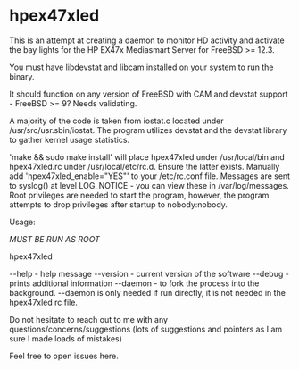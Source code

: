 # hpex47xled
This is an attempt at creating a daemon to monitor HD activity and activate the bay lights for the HP EX47x Mediasmart Server for FreeBSD >= 12.3.

You must have libdevstat and libcam installed on your system to run the binary. 

It should function on any version of FreeBSD with CAM and devstat support - FreeBSD >= 9? Needs validating.

A majority of the code is taken from iostat.c located under /usr/src/usr.sbin/iostat. The program utilizes devstat and the devstat library
to gather kernel usage statistics. 

'make && sudo make install' will place hpex47xled under /usr/local/bin and hpex47xled.rc under /usr/local/etc/rc.d. Ensure the latter exists.
Manually add 'hpex47xled_enable="YES"' to your /etc/rc.conf file. Messages are sent to syslog() at level LOG_NOTICE - you can view these in /var/log/messages.
Root privileges are needed to start the program, however, the program attempts to drop privileges after startup to nobody:nobody. 

Usage:

*MUST BE RUN AS ROOT*

hpex47xled 

--help - help message
--version - current version of the software
--debug - prints additional information
--daemon - to fork the process into the background. --daemon is only needed if run directly, it is not needed in the hpex47xled rc file.

Do not hesitate to reach out to me with any questions/concerns/suggestions (lots of suggestions and pointers as I am sure I made loads of mistakes)

Feel free to open issues here.

